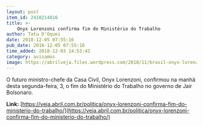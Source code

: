 ```yaml
---
layout: post
item_id: 2410214816
title: >-
    Onyx Lorenzoni confirma fim do Ministério do Trabalho
author: Tatu D'Oquei
date: 2018-12-05 07:55:16
pub_date: 2018-12-05 07:55:16
time_added: 2018-12-03 14:53:42
category: avisamos
image: https://abrilveja.files.wordpress.com/2018/11/brasil-onyx-lorenzoni-20181112-043-copy.jpg?quality=70&strip=info&w=680&h=453&crop=1
---
```


O futuro ministro-chefe da Casa Civil, Onyx Lorenzoni, confirmou na manhã desta segunda-feira, 3, o fim do Ministério do Trabalho no governo de Jair Bolsonaro.

**Link:** [https://veja.abril.com.br/politica/onyx-lorenzoni-confirma-fim-do-ministerio-do-trabalho/](https://veja.abril.com.br/politica/onyx-lorenzoni-confirma-fim-do-ministerio-do-trabalho/)

